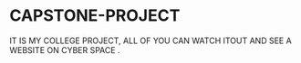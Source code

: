 # CAPSTONE-PROJECT
IT IS MY COLLEGE PROJECT, ALL OF YOU CAN WATCH ITOUT AND SEE A WEBSITE ON CYBER SPACE .
